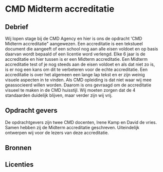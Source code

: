 # CMD Midterm accreditatie 

## Debrief
Wij lopen stage bij de CMD Agency en hier is ons de opdracht 'CMD Midterm accreditatie" aangewezen. Een accreditatie is een tekstueel document die aangeeft of een school nog aan alle eisen voldoet en op basis daarvan wordt bepaald of een licentie word verlengd. Elke 6 jaar is de accreditatie en hier tussen is er een Midterm accreditatie. Een Midterm accreditatie test of je nog steeds aan de eisen voldoet en als dat niet zo is, is er nog een kans om dit te verbeteren voor de echte accreditatie. Een accreditatie is over het algemeen een lange lap tekst en er zijn weinig visuele aspecten in te vinden. Als CMD opleiding is dat niet waar wij mee geassocieerd willen worden. Daarom is ons gevraagd om de accreditatie visueel te maken in de CMD huisstijl. Wij moeten zorgen dat de 4 standaarden duidelijk blijven, maar verder zijn wij vrij.  

## Opdracht gevers
De opdrachtgevers zijn twee CMD docenten, Irene Kamp en David de vries. Samen hebben zij de Midterm accreditatie geschreven. Uiteindelijk ontwerpen wij voor de lezers van deze accreditatie. 

## Bronnen

## Licenties
